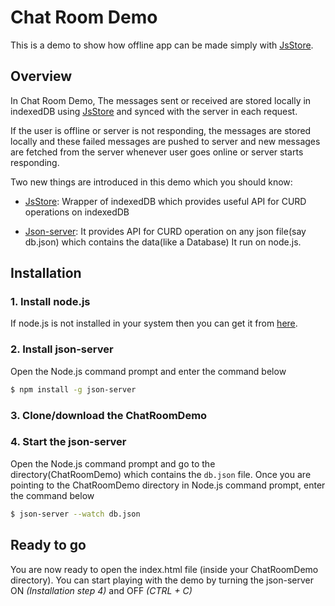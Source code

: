 # Chat Room Demo

This is a demo to show how offline app can be made simply with [JsStore][l_jsstore].
	
## Overview

In Chat Room Demo, The messages sent or received are stored locally in indexedDB using [JsStore][l_jsstore] and synced with the server in each request.

If the  user is offline or server is not responding, the messages are stored locally and these failed messages are pushed to server and 
new messages are fetched from the server whenever user goes online or server starts responding.

Two new things are introduced in this demo which you should know:

* [JsStore][l_jsstore]:
Wrapper of indexedDB which provides useful API for CURD operations on indexedDB

* [Json-server][l_jsonserver]:
It provides API for CURD operation on any json file(say db.json) which contains the data(like a Database) It run on node.js.

## Installation

### 1. Install node.js

If node.js is not installed in your system then you can get it from [here][l_nodejs].
	
### 2. Install json-server
Open the Node.js command prompt and enter the command below
	
```bash
$ npm install -g json-server
```

### 3. Clone/download the ChatRoomDemo

### 4. Start the json-server

Open the Node.js command prompt and go to the directory(ChatRoomDemo) which contains the `db.json` file. Once you are pointing to the ChatRoomDemo directory in Node.js command prompt, enter the command below
	
```bash
$ json-server --watch db.json
```
	
## Ready to go

You are now ready to open the index.html file (inside your ChatRoomDemo directory).
You can start playing with the demo by turning the json-server ON *(Installation step 4)* and OFF *(CTRL + C)*
	
	
	
[l_nodejs]: <https://nodejs.org/en/download>
[l_jsonserver]: <https://github.com/typicode/json-server>
[l_jsstore]: <http://www.jsstore.net>
